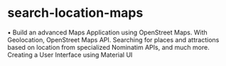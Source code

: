 # search-location-maps
• Build an advanced Maps Application using OpenStreet Maps. With Geolocation, OpenStreet Maps API.
 Searching for places and attractions based on location from specialized Nominatim APIs, and much more. 
 Creating a User Interface using Material UI
